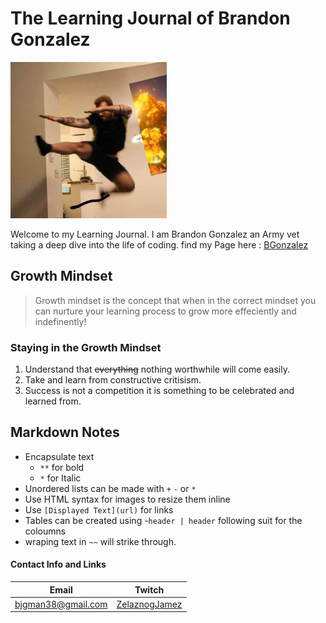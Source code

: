 # The Learning Journal of Brandon Gonzalez


<img src="jump.jpg" alt="alt text" width="250" height="250">

Welcome to my Learning Journal. I am Brandon Gonzalez an Army vet taking a deep dive into the life of coding. find my Page here : [BGonzalez](https://bjgman12.github.io/learning-journal)

 

## Growth Mindset
> Growth mindset is the concept that when in the correct mindset you can nurture your learning process to grow more effeciently and indefinently!

### Staying in the Growth Mindset
1. Understand that ~~everything~~ nothing worthwhile will come easily.
1. Take and learn from constructive critisism.
1. Success is not a competition it is something to be celebrated and learned from.


## Markdown Notes
- Encapsulate text
  - `**` for bold
  - `*` for Italic
- Unordered lists can be made with `+` `-` or `*`
- Use HTML syntax for images to resize them inline
- Use `[Displayed Text](url)` for links
- Tables can be created using
  -`header | header` following suit for the coloumns
- wraping text in `~~` will strike through.



#### Contact Info and Links

**Email**|**Twitch** 
---------|----------
bjgman38@gmail.com|[ZelaznogJamez](http://www.twitch.tv/zelaznogjamez)



